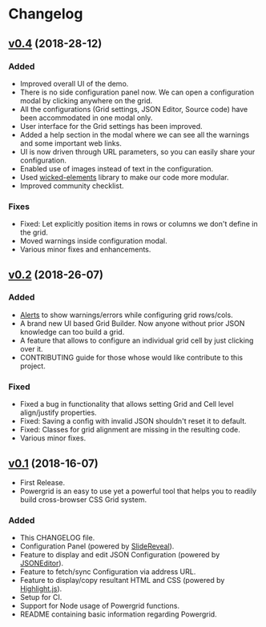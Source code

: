 # Changelog
## [v0.4](https://github.com/ZS/powergrid/compare/v0.2...master) (2018-28-12)

### Added
- Improved overall UI of the demo.
- There is no side configuration panel now. We can open a configuration modal by clicking anywhere on the grid.
- All the configurations (Grid settings, JSON Editor, Source code) have been accommodated in one modal only.
- User interface for the Grid settings has been improved.
- Added a help section in the modal where we can see all the warnings and some important web links.
- UI is now driven through URL parameters, so you can easily share your configuration.
- Enabled use of images instead of text in the configuration.
- Used [wicked-elements](https://github.com/WebReflection/wicked-elements) library to make our code more modular.
- Improved community checklist.

### Fixes
- Fixed: Let explicitly position items in rows or columns we don't define in the grid.
- Moved warnings inside configuration modal.
- Various minor fixes and enhancements. 

## [v0.2](https://github.com/ZS/powergrid/compare/v0.1...v0.2) (2018-26-07)

### Added
- [Alerts](https://getbootstrap.com/docs/4.0/components/alerts/) to show warnings/errors while configuring grid rows/cols.
- A brand new UI based Grid Builder. Now anyone without prior JSON knowledge can too build a grid.
- A feature that allows to configure an individual grid cell by just clicking over it.
- CONTRIBUTING guide for those whose would like contribute to this project.

### Fixed
- Fixed a bug in functionality that allows setting Grid and Cell level align/justify properties.
- Fixed: Saving a config with invalid JSON shouldn't reset it to default.
- Fixed: Classes for grid alignment are missing in the resulting code.
- Various minor fixes.

## [v0.1](https://github.com/ZS/powergrid/compare/v0.1...master) (2018-16-07)
- First Release. 
- Powergrid is an easy to use yet a powerful tool that helps you to readily build cross-browser CSS Grid system. 

### Added
- This CHANGELOG file.
- Configuration Panel (powered by [SlideReveal](https://github.com/nnattawat/slideReveal)).
- Feature to display and edit JSON Configuration (powered by [JSONEditor](https://github.com/josdejong/jsoneditor)).
- Feature to fetch/sync Configuration via address URL.
- Feature to display/copy resultant HTML and CSS (powered by [Highlight.js](https://github.com/isagalaev/highlight.js)).
- Setup for CI.
- Support for Node usage of Powergrid functions.
- README containing basic information regarding Powergrid.

